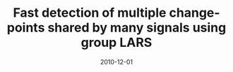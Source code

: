 ---
title: "Fast detection of multiple change-points shared by many signals using group LARS"
collection: publications
permalink: /publications/2010-12-01-Fast-detection-of-multiple-change-points-shared-by-many-signals-using-group-LARS
date: 2010-12-01
paperurl: 'https://proceedings.neurips.cc/paper/2010/hash/fe709c654eac84d5239d1a12a4f71877-Abstract.html'
citation: 'J.-P. Vert, &amp; K.&nbsp;Bleakley.
Fast detection of multiple change-points shared by many signals using group <span class="bibtex-protected">LARS</span>.
In J.&nbsp;Lafferty, C.&nbsp;K.&nbsp;I. Williams, J.&nbsp;Shawe-Taylor, R.S. Zemel, &amp; A.&nbsp;Culotta (Eds), <em>Advances in Neural Information Processing Systems (NIPS 2010)</em>, volume&nbsp;23, 2343–2352. Curran Associates, Inc., 2010.'
---